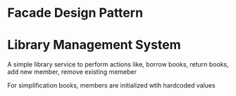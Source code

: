 # Facade Design Pattern

# Library Management System

A simple library service to perform actions like, borrow books, return books, add new member, remove existing memeber

For simplification books, members are initialized wtih hardcoded values
